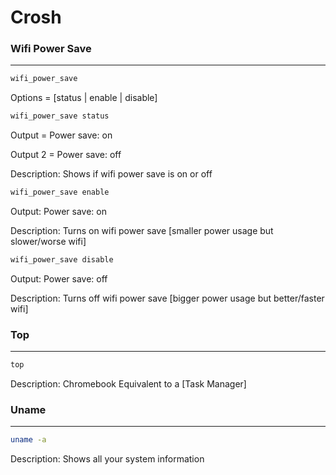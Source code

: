 # Crosh
### Wifi Power Save
---------------
```bash
wifi_power_save
```
 Options =  [status | enable | disable]

```bash 
wifi_power_save status
```
 Output = Power save: on
 
 Output 2 = Power save: off
 
 Description: Shows if wifi power save is on or off

```bash 
wifi_power_save enable
```
 Output: Power save: on
 
 Description: Turns on wifi power save [smaller power usage but slower/worse wifi]

```bash 
wifi_power_save disable
```
 Output: Power save: off
 
 Description: Turns off wifi power save [bigger power usage but better/faster wifi]

### Top
---------------
```bash
top
```
Description: Chromebook Equivalent to a [Task Manager]

### Uname
---------------
```bash
uname -a
```
Description: Shows all your system information
